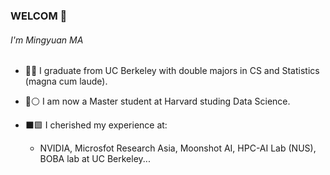 ### WELCOM 👋
###### I'm Mingyuan MA

- 🔷🔶 I graduate from UC Berkeley with double majors in CS and Statistics (magna cum laude).
- 🔴⚪️ I am now a Master student at Harvard studing Data Science.
- ⬛️🟩 I cherished my experience at:
  
  - NVIDIA, Microsfot Research Asia, Moonshot AI, HPC-AI Lab (NUS), BOBA lab at UC Berkeley...

<!--
### WELCOM 👋
###### I'm Mingyuan MA

- 🔷🔶 I enjoy my undergrad study at UC Berkeley, majoring Statistics and Computer Science and graduating in May 2023 
- 🔴⚪️ I am leaving from Cal to Harvard University to study Data Science in FALL 2023
- 🔭 I’m currently working on HPC lab at National University of Singapore (NUS) and BOBA lab at UC Berkeley
- 🌱 I’m currently doing reserach on Large Models Continual Learning and Human-AI Collaboration on Decision Making
-->

<!--
**Thunderbeee/Thunderbeee** is a ✨ _special_ ✨ repository because its `README.md` (this file) appears on your GitHub profile.

Here are some ideas to get you started:

- 🐻 I enjoy my four years at UC Berkeley where I studied Statistics and Computer Science. I am leaving to Harvard University to study Data Science
- 🔭 I’m currently working on HPC lab at National University of Singapore (NUS) and BOBA lab at UC Berkeley
- 🌱 I’m currently doing reserach on Large Models and Human-AI Collaboration on Decision Making
-->

